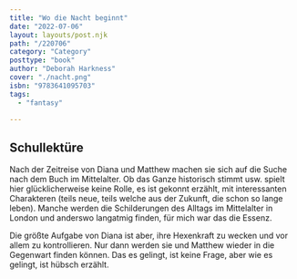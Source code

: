 ```yaml
---
title: "Wo die Nacht beginnt"
date: "2022-07-06"
layout: layouts/post.njk
path: "/220706"
category: "Category"
posttype: "book"
author: "Deborah Harkness"
cover: "./nacht.png"
isbn: "9783641095703"
tags:
  - "fantasy"

---
```

## Schullektüre

Nach der Zeitreise von Diana und Matthew machen sie sich auf die Suche nach dem Buch im Mittelalter. Ob das Ganze historisch stimmt usw. spielt hier glücklicherweise keine Rolle, es ist gekonnt erzählt, mit interessanten Charakteren (teils neue, teils welche aus der Zukunft, die schon so lange leben). Manche werden die Schilderungen des Alltags im Mittelalter in London und anderswo langatmig finden, für mich war das die Essenz.

Die größte Aufgabe von Diana ist aber, ihre Hexenkraft zu wecken und vor allem zu kontrollieren. Nur dann werden sie und Matthew wieder in die Gegenwart finden können. Das es gelingt, ist keine Frage, aber wie es gelingt, ist hübsch erzählt.
